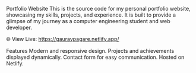 Portfolio Website
This is the source code for my personal portfolio website, showcasing my skills, projects, and experience. It is built to provide a glimpse of my journey as a computer engineering student and web developer.

🌐 View Live:
https://gauravpagare.netlify.app/

Features
Modern and responsive design.
Projects and achievements displayed dynamically.
Contact form for easy communication.
Hosted on Netlify.
